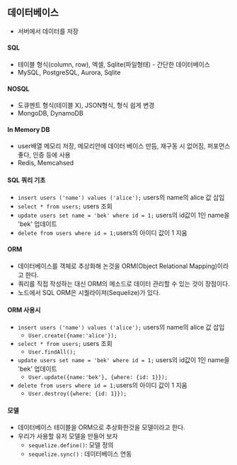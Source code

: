 ## 데이터베이스

  * 서버에서 데이터를 저장

#### SQL

  * 테이블 형식(column, row), 엑셀, Sqlite(파일형태) - 간단한 데이터베이스
  * MySQL, PostgreSQL, Aurora, Sqlite

#### NOSQL

  * 도큐멘트 형식(테이블 X), JSON형식, 형식 쉽게 변경
  * MongoDB, DynamoDB

#### In Memory DB

  * user배열 메모리 저장, 메모리안에 데이터 베이스 만듬, 재구동 시 없어짐, 퍼포먼스 좋다, 인증 등에 사용
  * Redis, Memcahsed

#### SQL 쿼리 기초

  * `insert users ('name') values ('alice');` users의 name의 alice 값 삽입
  * `select * from users;` users 조회
  * `update users set name = 'bek' where id = 1;` users의 id값이 1인 name을 'bek' 업데이트
  * `delete from users where id = 1;`users의 아이디 값이 1 지움

#### ORM

  * 데이터베이스를 객체로 추상화해 논것을 ORM(Object Relational Mapping)이라고 한다.
  * 쿼리를 직접 작성하는 대신 ORM의 메소드로 데이터 관리할 수 있는 것이 장점이다.
  * 노드에서 SQL ORM은 시퀄라이져(Sequelize)가 있다.

#### ORM 사용시

* `insert users ('name') values ('alice');` users의 name의 alice 값 삽입
  - `User.create({name:'alice'});`
* `select * from users;` users 조회
  - `User.findAll();`
* `update users set name = 'bek' where id = 1;` users의 id값이 1인 name을 'bek' 업데이트
  - `User.update({name:'bek'}, {where: {id: 1}});`
* `delete from users where id = 1;`users의 아이디 값이 1 지움
  - `User.destroy({where: {id: 1}});`

#### 모델

* 데이터베이스 테이블을 ORM으로 추상화한것을 모델이라고 한다.
* 우리가 사용할 유저 모델을 만들어 보자
  - `sequelize.define()`: 모델 정의
  - `sequelize.sync()` : 데이터베이스 연동

